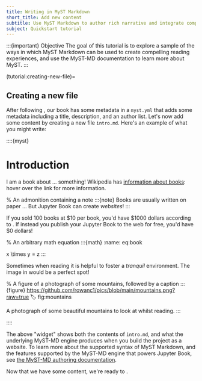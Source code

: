 ```yaml
---
title: Writing in MyST Markdown
short_title: Add new content
subtitle: Use MyST Markdown to author rich narrative and integrate computation.
subject: Quickstart tutorial
---
```


:::{important} Objective
The goal of this tutorial is to explore a sample of the ways in which MyST Markdown can be used to create compelling reading experiences, and use the MyST-MD documentation to learn more about MyST.
:::

(tutorial:creating-new-file)=

## Creating a new file

After following [](init.md), our book has some metadata in a `myst.yml` that adds some metadata including a title, description, and an author list. Let's now add some content by creating a new file `intro.md`. Here's an example of what you might write:

::::{myst}

# Introduction

I am a book about ... something! Wikipedia has [information about books](wiki:book): hover over the link for more information.

% An admonition containing a note
:::{note}
Books are usually written on paper ... But Jupyter Book can create _websites_!
:::

If you sold 100 books at \$10 per book, you'd have \$1000 dollars according to [](#eq:book). If instead you publish your Jupyter Book to the web for free, you'd have \$0 dollars!

% An arbitrary math equation
:::{math}
:name: eq:book

x \times y = z
:::

Sometimes when reading it is helpful to foster a _tranquil_ environment. The image in [](#fig:mountains) would be a perfect spot!

% A figure of a photograph of some mountains, followed by a caption
:::{figure} https://github.com/rowanc1/pics/blob/main/mountains.png?raw=true
:label: fig:mountains

A photograph of some beautiful mountains to look at whilst reading.
:::

::::

The above "widget" shows both the contents of `intro.md`, and what the underlying MyST-MD engine produces when you build the project as a website. To learn more about the supported syntax of MyST Markdown, and the features supported by the MyST-MD engine that powers Jupyter Book, see [the MyST-MD authoring documentation](xref:guide/frontmatter).

Now that we have some content, we're ready to [](./build-websites.md).
